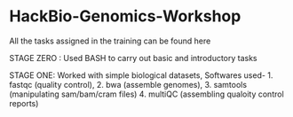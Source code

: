 # HackBio-Genomics-Workshop 

All the tasks assigned in the training can be found here

STAGE ZERO : Used BASH to carry out basic and introductory tasks

STAGE ONE: Worked with simple biological datasets, Softwares used- 1. fastqc (quality control), 2. bwa (assemble genomes), 3. samtools (manipulating sam/bam/cram files) 4. multiQC (assembling qualoity control reports)
